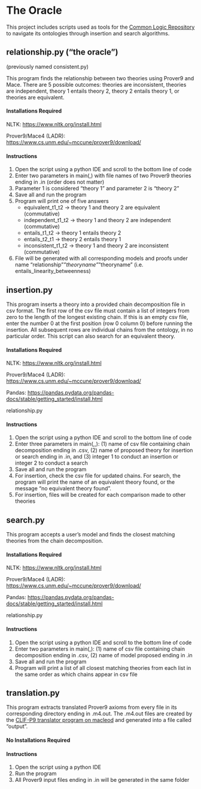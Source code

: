 # The Oracle
This project includes scripts used as tools for the [Common Logic Repository](https://github.com/gruninger/colore) to navigate its ontologies through insertion and search algorithms.

## relationship.py (“the oracle”)
(previously named consistent.py)

This program finds the relationship between two theories using Prover9 and Mace. There are 5 possible outcomes: theories are inconsistent, theories are independent, theory 1 entails theory 2, theory 2 entails theory 1, or theories are equivalent. 

#### Installations Required
NLTK: https://www.nltk.org/install.html

Prover9/Mace4 (LADR): https://www.cs.unm.edu/~mccune/prover9/download/

#### Instructions
1. Open the script using a python IDE and scroll to the bottom line of code
2. Enter two parameters in main(,) with file names of two Prover9 theories ending in .in (order does not matter)
3. Parameter 1 is considered “theory 1” and parameter 2 is “theory 2”
4. Save all and run the program
5. Program will print one of five answers
   - equivalent_t1_t2 → theory 1 and theory 2 are equivalent (commutative)
   - independent_t1_t2 → theory 1 and theory 2 are independent (commutative)
   - entails_t1_t2 → theory 1 entails theory 2
   - entails_t2_t1 → theory 2 entails theory 1
   - inconsistent_t1_t2 → theory 1 and theory 2 are inconsistent (commutative)
6. File will be generated with all corresponding models and proofs under name “relationship”_”theoryname”_”theoryname” (i.e. entails_linearity_betweenness)


## insertion.py 
This program inserts a theory into a provided chain decomposition file in csv format. The first row of the csv file must contain a list of integers from zero to the length of the longest existing chain. If this is an empty csv file, enter the number 0 at the first position (row 0 column 0) before running the insertion. All subsequent rows are individual chains from the ontology, in no particular order. This script can also search for an equivalent theory. 

#### Installations Required
NLTK: https://www.nltk.org/install.html

Prover9/Mace4 (LADR): https://www.cs.unm.edu/~mccune/prover9/download/

Pandas: https://pandas.pydata.org/pandas-docs/stable/getting_started/install.html

relationship.py

#### Instructions
1. Open the script using a python IDE and scroll to the bottom line of code
2. Enter three parameters in main(,,): (1) name of csv file containing chain decomposition ending in .csv, (2) name of proposed theory for insertion or search ending in .in, and (3) integer 1 to conduct an insertion or integer 2 to conduct a search
3. Save all and run the program
4. For insertion, check the csv file for updated chains. For search, the program will print the name of an equivalent theory found, or the message “no equivalent theory found”.
5. For insertion, files will be created for each comparison made to other theories


## search.py
This program accepts a user’s model and finds the closest matching theories from the chain decomposition. 

#### Installations Required
NLTK: https://www.nltk.org/install.html

Prover9/Mace4 (LADR): https://www.cs.unm.edu/~mccune/prover9/download/

Pandas: https://pandas.pydata.org/pandas-docs/stable/getting_started/install.html

relationship.py

#### Instructions
1. Open the script using a python IDE and scroll to the bottom line of code
2. Enter two parameters in main(,): (1) name of csv file containing chain decomposition ending in .csv, (2) name of model proposed ending in .in
3. Save all and run the program
4. Program will print a list of all closest matching theories from each list in the same order as which chains appear in csv file


## translation.py
This program extracts translated Prover9 axioms from every file in its corresponding directory ending in .m4.out. The .m4.out files are created by the [CLIF-P9 translator program on macleod](https://github.com/thahmann/macleod/wiki/macleod-python3-(beta)-GUI-setup) and generated into a file called “output”. 

#### No Installations Required

#### Instructions
1. Open the script using a python IDE
2. Run the program
3. All Prover9 input files ending in .in will be generated in the same folder
